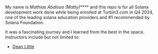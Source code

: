 My name is _Mathias Abdissa (Matty)_**** and this repo is for all Solana development work done while being enrolled at Turbin3.com in Q4 2024, one of the leading solana education providers and #1 recommended by Solana Foundation. 

It was a fascinating journey and I learned from the best in the space. Instructors include but not limited to: 
 - [Dean Little](https://github.com/deanmlittle/)

